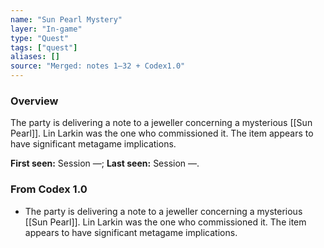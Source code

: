 ```yaml
---
name: "Sun Pearl Mystery"
layer: "In-game"
type: "Quest"
tags: ["quest"]
aliases: []
source: "Merged: notes 1–32 + Codex1.0"
---
```

### Overview
The party is delivering a note to a jeweller concerning a mysterious [[Sun Pearl]]. Lin Larkin was the one who commissioned it. The item appears to have significant metagame implications.

**First seen:** Session —; **Last seen:** Session —.

### From Codex 1.0
- The party is delivering a note to a jeweller concerning a mysterious [[Sun Pearl]]. Lin Larkin was the one who commissioned it. The item appears to have significant metagame implications.

